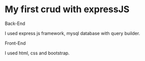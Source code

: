 # My first crud with expressJS
<div>
  <p width="20">Back-End</p>
  <p>I used express js framework, mysql database with query builder.</p>
</div>
<div>
  <p>Front-End</p>
  <p>I used html, css and bootstrap.</p>
</div>


